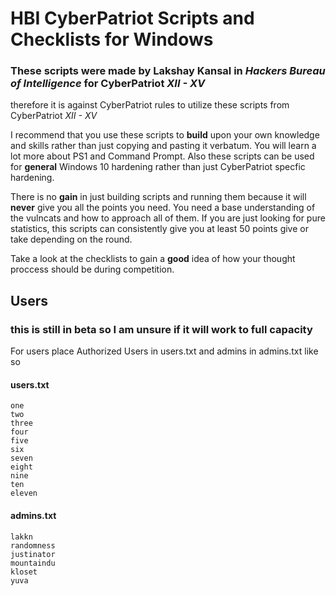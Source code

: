 # HBI CyberPatriot Scripts and Checklists for Windows
### These scripts were made by Lakshay Kansal in *Hackers Bureau of Intelligence* for CyberPatriot *XII - XV*
therefore it is against CyberPatriot rules to utilize these scripts from CyberPatriot *XII - XV*

I recommend that you use these scripts to **build** upon your own knowledge and skills rather than just copying and pasting it verbatum.
You will learn a lot more about PS1 and Command Prompt. Also these scripts can be used for **general** Windows 10 hardening rather than just CyberPatriot specfic hardening.

There is no **gain** in just building scripts and running them because it will **never** give you all the points you need. You need a base understanding of the vulncats and how to approach all of them. If you are just looking for pure statistics, this scripts can consistently give you at least 50 points give or take depending on the round.

Take a look at the checklists to gain a **good** idea of how your thought proccess should be during competition.


## Users
### this is still in beta so I am unsure if it will work to full capacity

For users place Authorized Users in users.txt and admins in admins.txt like so

#### users.txt
```
one
two
three
four
five
six
seven
eight
nine
ten
eleven
```
#### admins.txt
```
lakkn
randomness
justinator
mountaindu
kloset
yuva
```
